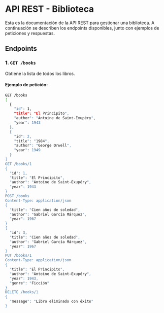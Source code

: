 # API REST - Biblioteca

Esta es la documentación de la API REST para gestionar una biblioteca. A continuación se describen los endpoints disponibles, junto con ejemplos de peticiones y respuestas.

## Endpoints

### 1. `GET /books`
Obtiene la lista de todos los libros.

#### Ejemplo de petición:

```bash
GET /books
[
  {
    "id": 1,
    "title": "El Principito",
    "author": "Antoine de Saint-Exupéry",
    "year": 1943
  },
  {
    "id": 2,
    "title": "1984",
    "author": "George Orwell",
    "year": 1949
  }
]
GET /books/1
{
  "id": 1,
  "title": "El Principito",
  "author": "Antoine de Saint-Exupéry",
  "year": 1943
}
POST /books
Content-Type: application/json
{
  "title": "Cien años de soledad",
  "author": "Gabriel García Márquez",
  "year": 1967
}
{
  "id": 3,
  "title": "Cien años de soledad",
  "author": "Gabriel García Márquez",
  "year": 1967
}
PUT /books/1
Content-Type: application/json
{
  "title": "El Principito",
  "author": "Antoine de Saint-Exupéry",
  "year": 1943,
  "genre": "Ficción"
}
DELETE /books/1
{
  "message": "Libro eliminado con éxito"
}

